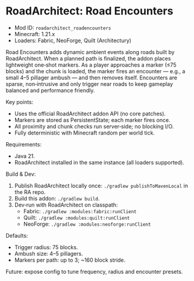 # RoadArchitect: Road Encounters

- Mod ID: `roadarchitect_roadencounters`
- Minecraft: 1.21.x
- Loaders: Fabric, NeoForge, Quilt (Architectury)

Road Encounters adds dynamic ambient events along roads built by RoadArchitect. When a planned path is finalized, the addon places lightweight one‑shot markers. As a player approaches a marker (≤75 blocks) and the chunk is loaded, the marker fires an encounter — e.g., a small 4–5 pillager ambush — and then removes itself. Encounters are sparse, non‑intrusive and only trigger near roads to keep gameplay balanced and performance friendly.

Key points:
- Uses the official RoadArchitect addon API (no core patches).
- Markers are stored as PersistentState; each marker fires once.
- All proximity and chunk checks run server‑side; no blocking I/O.
- Fully deterministic with Minecraft random per world tick.

Requirements:
- Java 21.
- RoadArchitect installed in the same instance (all loaders supported).

Build & Dev:
1) Publish RoadArchitect locally once: `./gradlew publishToMavenLocal` in the RA repo.
2) Build this addon: `./gradlew build`.
3) Dev‑run with RoadArchitect on classpath:
   - Fabric: `./gradlew :modules:fabric:runClient`
   - Quilt: `./gradlew :modules:quilt:runClient`
   - NeoForge: `./gradlew :modules:neoforge:runClient`

Defaults:
- Trigger radius: 75 blocks.
- Ambush size: 4–5 pillagers.
- Markers per path: up to 3; ~160 block stride.

Future: expose config to tune frequency, radius and encounter presets.
